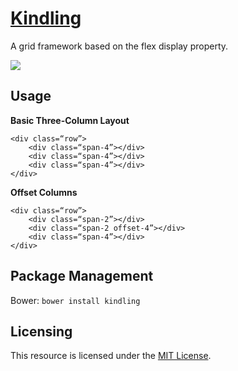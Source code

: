 # [Kindling](http://timothylong.com/kindling)

A grid framework based on the flex display property.

<img src="http://i.imgur.com/660rvIR.jpg" style="display: block; max-width: 100%;">

## Usage

**Basic Three-Column Layout**

```
<div class=“row”>
	<div class=“span-4”></div>
	<div class=“span-4”></div>
	<div class=“span-4”></div>
</div>
```

**Offset Columns**

```
<div class=“row”>
    <div class=“span-2”></div>
    <div class=“span-2 offset-4”></div>
    <div class=“span-4”></div>
</div>
```

## Package Management

Bower: ```bower install kindling```

## Licensing

This resource is licensed under the [MIT License](https://github.com/timothylong/kindling/blob/master/license.md).
